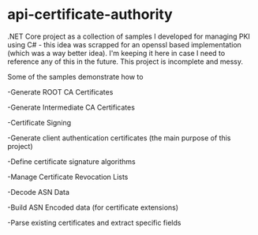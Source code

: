 # api-certificate-authority
.NET Core project as a collection of samples I developed for managing PKI using C# - this idea was scrapped for an openssl based implementation (which was a way better idea). I'm keeping it here in case I need to reference any of this in the future. This project is incomplete and messy.

Some of the samples demonstrate how to 

-Generate ROOT CA Certificates

-Generate Intermediate CA Certificates

-Certificate Signing

-Generate client authentication certificates (the main purpose of this project)

-Define certificate signature algorithms 

-Manage Certificate Revocation Lists

-Decode ASN Data

-Build ASN Encoded data (for certificate extensions)

-Parse existing certificates and extract specific fields
